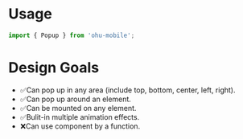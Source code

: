 
# Usage

```js
import { Popup } from 'ohu-mobile';
```

# Design Goals

+ ✅Can pop up in any area (include top, bottom, center, left, right).
+ ✅Can pop up around an element.
+ ✅Can be mounted on any element.
+ ✅Bulit-in multiple animation effects.
+ ❌Can use component by a function.



